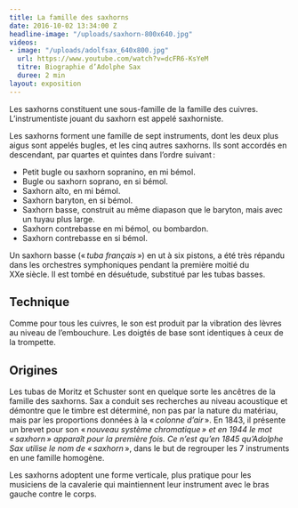 ```yaml
---
title: La famille des saxhorns
date: 2016-10-02 13:34:00 Z
headline-image: "/uploads/saxhorn-800x640.jpg"
videos:
- image: "/uploads/adolfsax_640x800.jpg"
  url: https://www.youtube.com/watch?v=dcFR6-KsYeM
  titre: Biographie d’Adolphe Sax
  duree: 2 min
layout: exposition
---
```


Les saxhorns constituent une sous-famille de la famille des cuivres. L’instrumentiste jouant du saxhorn est appelé saxhorniste.

Les saxhorns forment une famille de sept instruments, dont les deux plus aigus sont appelés bugles, et les cinq autres saxhorns. Ils sont accordés en descendant, par quartes et quintes dans l’ordre suivant :
* Petit bugle ou saxhorn sopranino, en mi bémol.
* Bugle ou saxhorn soprano, en si bémol.
* Saxhorn alto, en mi bémol.
* Saxhorn baryton, en si bémol.
* Saxhorn basse, construit au même diapason que le baryton, mais avec un tuyau plus large.
* Saxhorn contrebasse en mi bémol, ou bombardon.
* Saxhorn contrebasse en si bémol.

Un saxhorn basse (« *tuba français* ») en ut à six pistons, a été très répandu dans les orchestres symphoniques pendant la première moitié du XXe siècle. Il est tombé en désuétude, substitué par les tubas basses.


## Technique

Comme pour tous les cuivres, le son est produit par la vibration des lèvres au niveau de l’embouchure. Les doigtés de base sont identiques à ceux de la trompette.


## Origines

Les tubas de Moritz et Schuster sont en quelque sorte les ancêtres de la famille des saxhorns. Sax a conduit ses recherches au niveau acoustique et démontre que le timbre est déterminé, non pas par la nature du matériau, mais par les proportions données à la « *colonne d’air* ». En 1843, il présente un brevet pour son « *nouveau système chromatique » et en 1944 le mot « saxhorn » apparaît pour la première fois. Ce n’est qu’en 1845 qu’Adolphe Sax utilise le nom de « saxhorn* », dans le but de regrouper les 7 instruments en une famille homogène.

Les saxhorns adoptent une forme verticale, plus pratique pour les musiciens de la cavalerie qui maintiennent leur instrument avec le bras gauche contre le corps.
